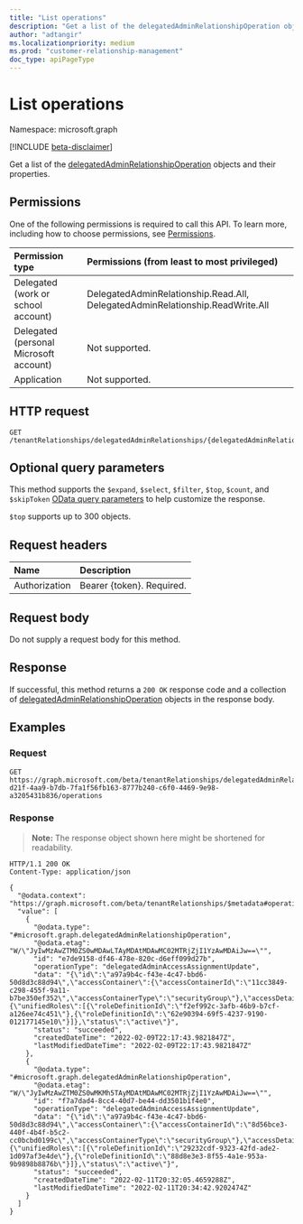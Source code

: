 ```yaml
---
title: "List operations"
description: "Get a list of the delegatedAdminRelationshipOperation objects and their properties."
author: "adtangir"
ms.localizationpriority: medium
ms.prod: "customer-relationship-management"
doc_type: apiPageType
---
```


# List operations
Namespace: microsoft.graph

[!INCLUDE [beta-disclaimer](../../includes/beta-disclaimer.md)]

Get a list of the [delegatedAdminRelationshipOperation](../resources/delegatedadminrelationshipoperation.md) objects and their properties.

## Permissions
One of the following permissions is required to call this API. To learn more, including how to choose permissions, see [Permissions](/graph/permissions-reference).

|Permission type|Permissions (from least to most privileged)|
|:---|:---|
|Delegated (work or school account)| DelegatedAdminRelationship.Read.All, DelegatedAdminRelationship.ReadWrite.All |
|Delegated (personal Microsoft account)| Not supported. |
|Application| Not supported. |

## HTTP request

<!-- {
  "blockType": "ignored"
}
-->
``` http
GET /tenantRelationships/delegatedAdminRelationships/{delegatedAdminRelationshipId}/operations
```

## Optional query parameters
This method supports the `$expand`, `$select`, `$filter`, `$top`, `$count`, and `$skipToken`  [OData query parameters](/graph/query-parameters) to help customize the response.

`$top` supports up to 300 objects.

## Request headers
|Name|Description|
|:---|:---|
|Authorization|Bearer {token}. Required.|

## Request body
Do not supply a request body for this method.

## Response

If successful, this method returns a `200 OK` response code and a collection of [delegatedAdminRelationshipOperation](../resources/delegatedadminrelationshipoperation.md) objects in the response body.

## Examples

### Request

<!-- {
  "blockType": "request",
  "name": "list_delegatedadminrelationshipoperation"
}
-->
``` http
GET https://graph.microsoft.com/beta/tenantRelationships/delegatedAdminRelationships/5d027261-d21f-4aa9-b7db-7fa1f56fb163-8777b240-c6f0-4469-9e98-a3205431b836/operations
```


### Response
>**Note:** The response object shown here might be shortened for readability.
<!-- {
  "blockType": "response",
  "truncated": true,
  "@odata.type": "Collection(microsoft.graph.delegatedAdminRelationshipOperation)"
}
-->
``` http
HTTP/1.1 200 OK
Content-Type: application/json

{
  "@odata.context": "https://graph.microsoft.com/beta/tenantRelationships/$metadata#operations",
  "value": [
    {
      "@odata.type": "#microsoft.graph.delegatedAdminRelationshipOperation",
      "@odata.etag": "W/\"JyIwMzAwZTM0ZS0wMDAwLTAyMDAtMDAwMC02MTRjZjI1YzAwMDAiJw==\"",
      "id": "e7de9158-df46-478e-820c-d6eff099d27b",
      "operationType": "delegatedAdminAccessAssignmentUpdate",
      "data": "{\"id\":\"a97a9b4c-f43e-4c47-bbd6-50d8d3c88d94\",\"accessContainer\":{\"accessContainerId\":\"11cc3849-c298-455f-9a11-b7be350ef352\",\"accessContainerType\":\"securityGroup\"},\"accessDetails\":{\"unifiedRoles\":[{\"roleDefinitionId\":\"f2ef992c-3afb-46b9-b7cf-a126ee74c451\"},{\"roleDefinitionId\":\"62e90394-69f5-4237-9190-012177145e10\"}]},\"status\":\"active\"}",
      "status": "succeeded",
      "createdDateTime": "2022-02-09T22:17:43.9821847Z",
      "lastModifiedDateTime": "2022-02-09T22:17:43.9821847Z"
    },
    {
      "@odata.type": "#microsoft.graph.delegatedAdminRelationshipOperation",
      "@odata.etag": "W/\"JyIwMzAwZTM0ZS0wMKMh5TAyMDAtMDAwMC02MTRjZjI1YzAwMDAiJw==\"",
      "id": "f7a7dad4-8cc4-40d7-be44-dd3501b1f4e0",
      "operationType": "delegatedAdminAccessAssignmentUpdate",
      "data": "{\"id\":\"a97a9b4c-f43e-4c47-bbd6-50d8d3c88d94\",\"accessContainer\":{\"accessContainerId\":\"8d56bce3-440f-4b4f-b5c2-cc0bcbd0199c\",\"accessContainerType\":\"securityGroup\"},\"accessDetails\":{\"unifiedRoles\":[{\"roleDefinitionId\":\"29232cdf-9323-42fd-ade2-1d097af3e4de\"},{\"roleDefinitionId\":\"88d8e3e3-8f55-4a1e-953a-9b9898b8876b\"}]},\"status\":\"active\"}",
      "status": "succeeded",
      "createdDateTime": "2022-02-11T20:32:05.4659288Z",
      "lastModifiedDateTime": "2022-02-11T20:34:42.9202474Z"
    }
  ]
}
```

